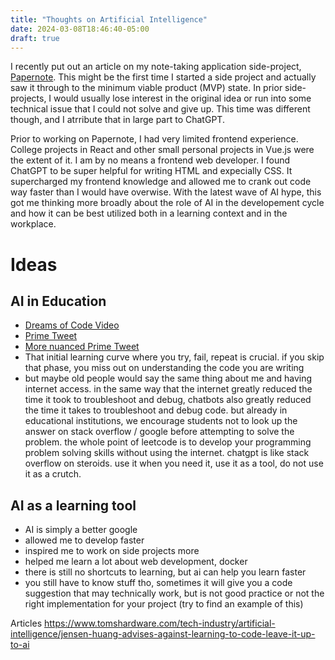 ```yaml
---
title: "Thoughts on Artificial Intelligence"
date: 2024-03-08T18:46:40-05:00
draft: true
---
```


I recently put out an article on my note-taking application side-project, [Papernote](https://github.com/noahhefner/papernote). This might be the first time I started a side project and actually saw it through to the minimum viable product (MVP) state. In prior side-projects, I would usually lose interest in the original idea or run into some technical issue that I could not solve and give up. This time was different though, and I atrribute that in large part to ChatGPT.

Prior to working on Papernote, I had very limited frontend experience. College projects in React and other small personal projects in Vue.js were the extent of it. I am by no means a frontend web developer. I found ChatGPT to be super helpful for writing HTML and expecially CSS. It supercharged my frontend knowledge and allowed me to crank out code way faster than I would have overwise. With the latest wave of AI hype, this got me thinking more broadly about the role of AI in the developement cycle and how it can be best utilized both in a learning context and in the workplace.


# Ideas

## AI in Education
- [Dreams of Code Video](https://www.youtube.com/watch?v=Wap2tkgaT1Q)
- [Prime Tweet](https://twitter.com/ThePrimeagen/status/1775502450725617739)
- [More nuanced Prime Tweet](https://twitter.com/ThePrimeagen/status/1775586473200267426)
- That initial learning curve where you try, fail, repeat is crucial. if you skip that phase, you miss out on understanding the code you are writing
- but maybe old people would say the same thing about me and having internet access. in the same way that the internet greatly reduced the time it took to troubleshoot and debug, chatbots also greatly reduced the time it takes to troubleshoot and debug code. but already in educational institutions, we encourage students not to look up the answer on stack overflow / google before attempting to solve the problem. the whole point of leetcode is to develop your programming problem solving skills without using the internet. chatgpt is like stack overflow on steroids. use it when you need it, use it as a tool, do not use it as a crutch.

## AI as a learning tool
- AI is simply a better google
- allowed me to develop faster
- inspired me to work on side projects more
- helped me learn a lot about web development, docker
- there is still no shortcuts to learning, but ai can help you learn faster
- you still have to know stuff tho, sometimes it will give you a code suggestion that may technically work, but is not good practice or not the right implementation for your project (try to find an example of this)

Articles
https://www.tomshardware.com/tech-industry/artificial-intelligence/jensen-huang-advises-against-learning-to-code-leave-it-up-to-ai

